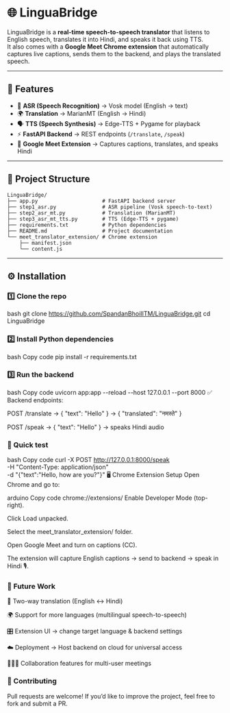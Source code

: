 # 🌐 LinguaBridge  

LinguaBridge is a **real-time speech-to-speech translator** that listens to English speech, translates it into Hindi, and speaks it back using TTS.  
It also comes with a **Google Meet Chrome extension** that automatically captures live captions, sends them to the backend, and plays the translated speech.  

---

## 🚀 Features  
- 🎤 **ASR (Speech Recognition)** → Vosk model (English → text)  
- 🌍 **Translation** → MarianMT (English → Hindi)  
- 🗣 **TTS (Speech Synthesis)** → Edge-TTS + Pygame for playback  
- ⚡ **FastAPI Backend** → REST endpoints (`/translate`, `/speak`)  
- 🎥 **Google Meet Extension** → Captures captions, translates, and speaks Hindi  

---

## 📂 Project Structure
```plaintext
LinguaBridge/
├── app.py                     # FastAPI backend server
├── step1_asr.py               # ASR pipeline (Vosk speech-to-text)
├── step2_asr_mt.py            # Translation (MarianMT)
├── step3_asr_mt_tts.py        # TTS (Edge-TTS + pygame)
├── requirements.txt           # Python dependencies
├── README.md                  # Project documentation
└── meet_translator_extension/ # Chrome extension
    ├── manifest.json
    └── content.js
```


---

## ⚙️ Installation  

### 1️⃣ Clone the repo  
bash
git clone https://github.com/SpandanBhoiIITM/LinguaBridge.git
cd LinguaBridge
### 2️⃣ Install Python dependencies
bash
Copy code
pip install -r requirements.txt
### 3️⃣ Run the backend
bash
Copy code
uvicorn app:app --reload --host 127.0.0.1 --port 8000
✅ Backend endpoints:

POST /translate → { "text": "Hello" } → { "translated": "नमस्ते" }

POST /speak → { "text": "Hello" } → speaks Hindi audio

### 🔎 Quick test
bash
Copy code
curl -X POST http://127.0.0.1:8000/speak \
  -H "Content-Type: application/json" \
  -d "{\"text\":\"Hello, how are you?\"}"
🖥 Chrome Extension Setup
Open Chrome and go to:

arduino
Copy code
chrome://extensions/
Enable Developer Mode (top-right).

Click Load unpacked.

Select the meet_translator_extension/ folder.

Open Google Meet and turn on captions (CC).

The extension will capture English captions → send to backend → speak in Hindi 🎙.

### 🔮 Future Work
🔁 Two-way translation (English ↔ Hindi)

🌍 Support for more languages (multilingual speech-to-speech)

🎛 Extension UI → change target language & backend settings

☁️ Deployment → Host backend on cloud for universal access

🧑‍🤝‍🧑 Collaboration features for multi-user meetings

### 🤝 Contributing
Pull requests are welcome! If you’d like to improve the project, feel free to fork and submit a PR.
